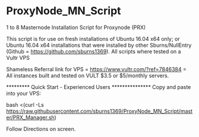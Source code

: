 # ProxyNode_MN_Script

1 to 8 Masternode Installation Script for Proxynode (PRX)

This script is for use on fresh installations of Ubuntu 16.04 x64 only; or Ubuntu 16.04 x64 installations that were installed by other Sburns/NullEntry (Github = https://github.com/sburns1369).  All scripts where tested on a Vultr VPS

Shameless Referral link for VPS = https://www.vultr.com/?ref=7846384 = All instances built and tested on VULT $3.5 or $5/monthly servers.

*********  Quick Start - Experienced Users ***************
Copy and paste into your VPS: 

bash <(curl -Ls https://raw.githubusercontent.com/sburns1369/ProxyNode_MN_Script/master/PRX_Manager.sh)

Follow Directions on screen.

